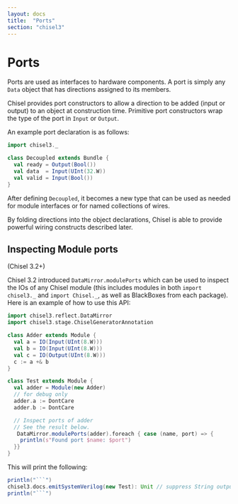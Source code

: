 ```yaml
---
layout: docs
title:  "Ports"
section: "chisel3"
---
```


# Ports

Ports are used as interfaces to hardware components.  A port is simply
any `Data` object that has directions assigned to its members.

Chisel provides port constructors to allow a direction to be added
(input or output) to an object at construction time. Primitive port
constructors wrap the type of the port in `Input` or `Output`.

An example port declaration is as follows:
```scala mdoc:invisible
import chisel3._
```
```scala mdoc
class Decoupled extends Bundle {
  val ready = Output(Bool())
  val data  = Input(UInt(32.W))
  val valid = Input(Bool())
}
```

After defining ```Decoupled```, it becomes a new type that can be
used as needed for module interfaces or for named collections of
wires.

By folding directions into the object declarations, Chisel is able to
provide powerful wiring constructs described later.

## Inspecting Module ports

(Chisel 3.2+)

Chisel 3.2 introduced `DataMirror.modulePorts` which can be used to inspect the IOs of any Chisel module (this includes modules in both `import chisel3._` and `import Chisel._`, as well as BlackBoxes from each package).
Here is an example of how to use this API:

```scala mdoc
import chisel3.reflect.DataMirror
import chisel3.stage.ChiselGeneratorAnnotation

class Adder extends Module {
  val a = IO(Input(UInt(8.W)))
  val b = IO(Input(UInt(8.W)))
  val c = IO(Output(UInt(8.W)))
  c := a +& b
}

class Test extends Module {
  val adder = Module(new Adder)
  // for debug only
  adder.a := DontCare
  adder.b := DontCare

  // Inspect ports of adder
  // See the result below.
   DataMirror.modulePorts(adder).foreach { case (name, port) => {
    println(s"Found port $name: $port")
  }}
}
```
This will print the following:
```scala mdoc:passthrough
println("```")
chisel3.docs.emitSystemVerilog(new Test): Unit // suppress String output, just want to see stdout
println("```")
```

